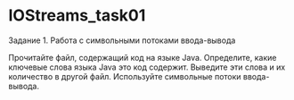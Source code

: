 # IOStreams_task01

Задание 1. Работа с символьными потоками ввода-вывода

Прочитайте файл, содержащий код на языке Java. Определите, какие ключевые слова языка Java это код содержит. Выведите эти слова и их количество в другой файл. Используйте символьные потоки ввода-вывода.
